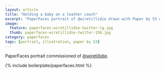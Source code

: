 ```yaml
---
layout: article
title: "Holding a baby on a leather couch"
excerpt: "PaperFaces portrait of @wiretillidie drawn with Paper by 53 on an iPad."
image: 
  feature: paperfaces-wiretillidie-twitter-lg.jpg
  thumb: paperfaces-wiretillidie-twitter-150.jpg
category: paperfaces
tags: [portrait, illustration, paper by 53]
---
```


PaperFaces portrait commissioned of [@wiretillidie](http://twitter.com/wiretillidie).

{% include boilerplate/paperfaces.html %}